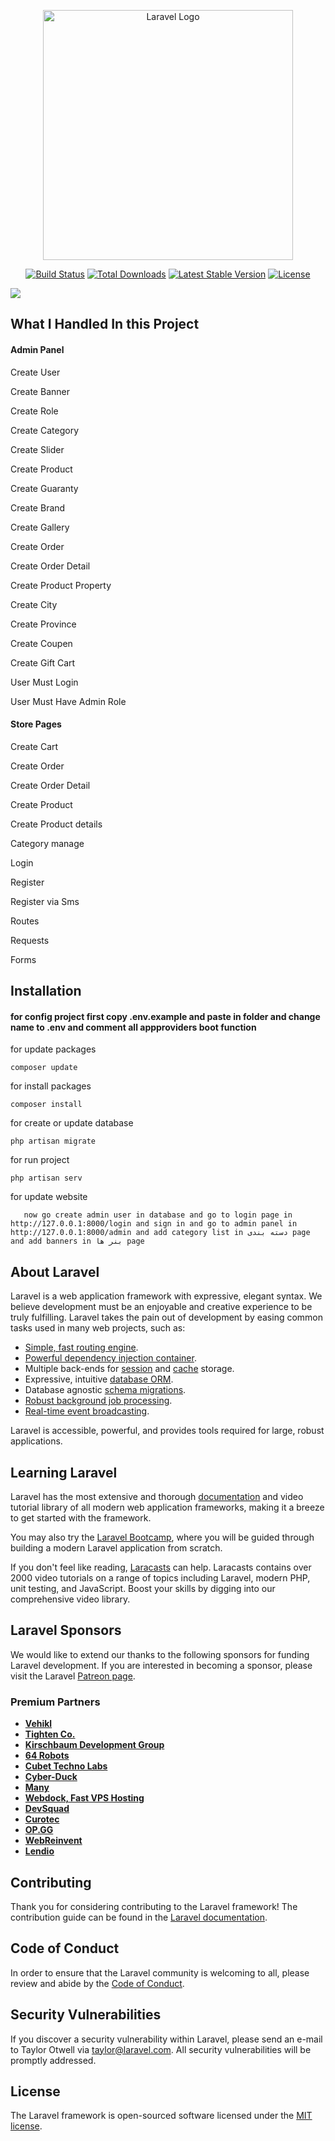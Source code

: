 <p align="center"><a href="https://laravel.com" target="_blank"><img src="https://raw.githubusercontent.com/laravel/art/master/logo-lockup/5%20SVG/2%20CMYK/1%20Full%20Color/laravel-logolockup-cmyk-red.svg" width="400" alt="Laravel Logo"></a></p>

<p align="center">
<a href="https://github.com/laravel/framework/actions"><img src="https://github.com/laravel/framework/workflows/tests/badge.svg" alt="Build Status"></a>
<a href="https://packagist.org/packages/laravel/framework"><img src="https://img.shields.io/packagist/dt/laravel/framework" alt="Total Downloads"></a>
<a href="https://packagist.org/packages/laravel/framework"><img src="https://img.shields.io/packagist/v/laravel/framework" alt="Latest Stable Version"></a>
<a href="https://packagist.org/packages/laravel/framework"><img src="https://img.shields.io/packagist/l/laravel/framework" alt="License"></a>
</p>

<img src="https://github.com/mahancrx/Laravel-Shop/assets/87831227/09009a38-3c99-4995-b13e-721acfc3c66f">

## What I Handled In this Project
<h4>Admin Panel</h4>
    <p>Create User</p>
    <p>Create Banner</p>
    <p>Create Role</p>
    <p>Create Category</p>
    <p>Create Slider</p>
    <p>Create Product</p>
    <p>Create Guaranty</p>
    <p>Create Brand</p>
    <p>Create Gallery</p>
    <p>Create Order</p>
    <p>Create Order Detail</p>
    <p>Create Product Property</p>
    <p>Create City</p>
    <p>Create Province</p>
    <p>Create Coupen</p>
    <p>Create Gift Cart</p>
    <p>User Must Login</p>
    <p>User Must Have Admin Role</p>

<h4>Store Pages</h4>
    <p>Create Cart </p>
    <p>Create Order</p>
    <p>Create Order Detail</p>
    <p>Create Product</p>
    <p>Create Product details</p>
    <p>Category manage</p>
    <p>Login</p>
    <p>Register</p>
    <p>Register via Sms</p>
    <p>Routes</p>
    <p>Requests</p>
    <p>Forms</p>

    
## Installation
<h4>for config project first copy .env.example and paste in folder and change name to .env and comment all appproviders boot function</h4>

for update packages
```shell
composer update
```

for install packages 
```shell
composer install
```

for create or update database
```shell
php artisan migrate
```

for run project
```shell
php artisan serv
```
for update website
 ```shell
    now go create admin user in database and go to login page in http://127.0.0.1:8000/login and sign in and go to admin panel in http://127.0.0.1:8000/admin and add category list in دسته بندی page and add banners in بنر ها page
```


## About Laravel

Laravel is a web application framework with expressive, elegant syntax. We believe development must be an enjoyable and creative experience to be truly fulfilling. Laravel takes the pain out of development by easing common tasks used in many web projects, such as:

- [Simple, fast routing engine](https://laravel.com/docs/routing).
- [Powerful dependency injection container](https://laravel.com/docs/container).
- Multiple back-ends for [session](https://laravel.com/docs/session) and [cache](https://laravel.com/docs/cache) storage.
- Expressive, intuitive [database ORM](https://laravel.com/docs/eloquent).
- Database agnostic [schema migrations](https://laravel.com/docs/migrations).
- [Robust background job processing](https://laravel.com/docs/queues).
- [Real-time event broadcasting](https://laravel.com/docs/broadcasting).

Laravel is accessible, powerful, and provides tools required for large, robust applications.

## Learning Laravel

Laravel has the most extensive and thorough [documentation](https://laravel.com/docs) and video tutorial library of all modern web application frameworks, making it a breeze to get started with the framework.

You may also try the [Laravel Bootcamp](https://bootcamp.laravel.com), where you will be guided through building a modern Laravel application from scratch.

If you don't feel like reading, [Laracasts](https://laracasts.com) can help. Laracasts contains over 2000 video tutorials on a range of topics including Laravel, modern PHP, unit testing, and JavaScript. Boost your skills by digging into our comprehensive video library.

## Laravel Sponsors

We would like to extend our thanks to the following sponsors for funding Laravel development. If you are interested in becoming a sponsor, please visit the Laravel [Patreon page](https://patreon.com/taylorotwell).

### Premium Partners

- **[Vehikl](https://vehikl.com/)**
- **[Tighten Co.](https://tighten.co)**
- **[Kirschbaum Development Group](https://kirschbaumdevelopment.com)**
- **[64 Robots](https://64robots.com)**
- **[Cubet Techno Labs](https://cubettech.com)**
- **[Cyber-Duck](https://cyber-duck.co.uk)**
- **[Many](https://www.many.co.uk)**
- **[Webdock, Fast VPS Hosting](https://www.webdock.io/en)**
- **[DevSquad](https://devsquad.com)**
- **[Curotec](https://www.curotec.com/services/technologies/laravel/)**
- **[OP.GG](https://op.gg)**
- **[WebReinvent](https://webreinvent.com/?utm_source=laravel&utm_medium=github&utm_campaign=patreon-sponsors)**
- **[Lendio](https://lendio.com)**

## Contributing

Thank you for considering contributing to the Laravel framework! The contribution guide can be found in the [Laravel documentation](https://laravel.com/docs/contributions).

## Code of Conduct

In order to ensure that the Laravel community is welcoming to all, please review and abide by the [Code of Conduct](https://laravel.com/docs/contributions#code-of-conduct).

## Security Vulnerabilities

If you discover a security vulnerability within Laravel, please send an e-mail to Taylor Otwell via [taylor@laravel.com](mailto:taylor@laravel.com). All security vulnerabilities will be promptly addressed.

## License

The Laravel framework is open-sourced software licensed under the [MIT license](https://opensource.org/licenses/MIT).
